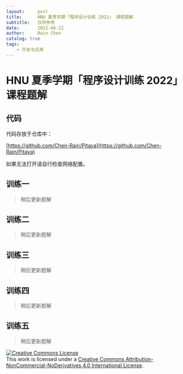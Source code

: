 ```yaml
---
layout:     post
title:      HNU 夏季学期「程序设计训练 2022」 课程题解
subtitle:   仅供参考
date:       2022-06-22
author:     Rain Chen
catalog: true
tags:
    - 开发与应用
---
```


# HNU 夏季学期「程序设计训练 2022」 课程题解

## 代码

代码存放于仓库中：

[https://github.com/Chen-Rain/Pitaya](https://github.com/Chen-Rain/Pitaya)

如果无法打开请自行检查网络配置。

## 训练一

> 稍后更新题解

## 训练二

> 稍后更新题解

## 训练三

> 稍后更新题解

## 训练四

> 稍后更新题解

## 训练五

> 稍后更新题解

<a rel="license" href="http://creativecommons.org/licenses/by-nc-nd/4.0/"><img alt="Creative Commons License" style="border-width:0" src="https://i.creativecommons.org/l/by-nc-nd/4.0/88x31.png" /></a><br />This work is licensed under a <a rel="license" href="http://creativecommons.org/licenses/by-nc-nd/4.0/">Creative Commons Attribution-NonCommercial-NoDerivatives 4.0 International License</a>.
